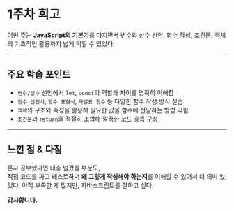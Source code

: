 # 1주차 회고

이번 주는 **JavaScript의 기본기**를 다지면서 변수와 상수 선언, 함수 작성, 조건문, 객체의 기초적인 활용까지 넓게 익힐 수 있었다.

---

## 주요 학습 포인트

- `변수/상수` 선언에서 `let`, `const`의 역할과 차이를 명확히 이해함
- `함수 선언식`, `함수 표현식`, `화살표 함수` 등 다양한 함수 작성 방식 실습
- `객체`의 구조와 속성을 활용해 필요한 값을 함수에 전달하는 방법 익힘
- `조건문`과 `return`을 적절히 조합해 깔끔한 코드 흐름 구성

---

## 느낀 점 & 다짐

혼자 공부했다면 대충 넘겼을 부분도,  
직접 코드를 짜고 테스트하며 **왜 그렇게 작성해야 하는지**를 이해할 수 있어서 더 의미 있었다.
아직 부족한 게 많지만, 자바스크립트를 잘하고 싶다.

**감사합니다.**